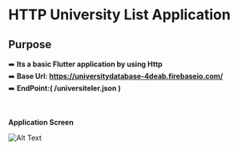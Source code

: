 # HTTP University List Application  

## Purpose

➡️   **Its a basic Flutter application by using Http** <br/> 
➡️   **Base Url: https://universitydatabase-4deab.firebaseio.com/** <br/>
➡️   **EndPoint:( /universiteler.json )**<br/>


<br/>

**Application Screen** <br/>

![Alt Text](https://media.giphy.com/media/llyxFDHUQ9C2a9QUIY/giphy.gif)
